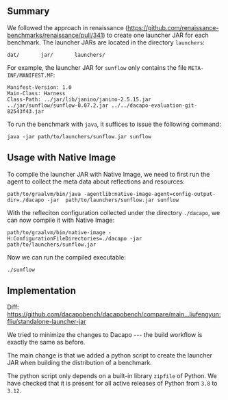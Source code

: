 ## Summary

We followed the approach in renaissance
(https://github.com/renaissance-benchmarks/renaissance/pull/341) to create one launcher JAR for each
benchmark. The launcher JARs are located in the directory `launchers`:

```
dat/       jar/       launchers/
```

For example, the launcher JAR for `sunflow` only contains the file `META-INF/MANIFEST.MF`:

```
Manifest-Version: 1.0
Main-Class: Harness
Class-Path: ../jar/lib/janino/janino-2.5.15.jar ../jar/sunflow/sunflow-0.07.2.jar ../../dacapo-evaluation-git-82543f43.jar
```

To run the benchmark with `java`, it suffices to issue the following command:

```
java -jar path/to/launchers/sunflow.jar sunflow
```

## Usage with Native Image

To compile the launcher JAR with Native Image, we need to first run the agent to collect the meta
data about reflections and resources:

```
path/to/graalvm/bin/java -agentlib:native-image-agent=config-output-dir=./dacapo -jar  path/to/launchers/sunflow.jar sunflow
```

With the refleciton configuration collected under the directory `./dacapo`, we can now compile it with Native Image:

```
path/to/graalvm/bin/native-image -H:ConfigurationFileDirectories=./dacapo -jar path/to/launchers/sunflow.jar
```

Now we can run the compiled executable:

```
./sunflow
```

##  Implementation

Diff:  https://github.com/dacapobench/dacapobench/compare/main...liufengyun:fliu/standalone-launcher-jar

We tried to minimize the changes to Dacapo --- the build workflow is exactly the same as before.

The main change is that we added a python script to create the launcher JAR when building the
distribution of a benchmark.

The python script only depends on a built-in library `zipfile` of Python. We have checked that it is
present for all active releases of Python from `3.8` to `3.12`.
